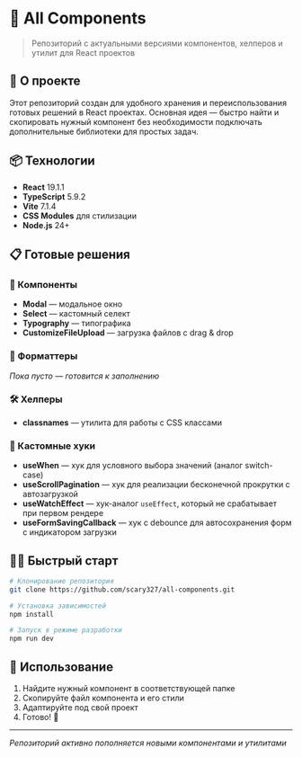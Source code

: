 # 🧩 All Components

> Репозиторий с актуальными версиями компонентов, хелперов и утилит для React проектов

## 🚀 О проекте

Этот репозиторий создан для удобного хранения и переиспользования готовых решений в React проектах. Основная идея — быстро найти и скопировать нужный компонент без необходимости подключать дополнительные библиотеки для простых задач.

## 📦 Технологии

- **React** 19.1.1
- **TypeScript** 5.9.2
- **Vite** 7.1.4
- **CSS Modules** для стилизации
- **Node.js** 24+

## 📋 Готовые решения

### 🎨 Компоненты

- **Modal** — модальное окно
- **Select** — кастомный селект
- **Typography** — типографика
- **CustomizeFileUpload** — загрузка файлов с drag & drop

### 🔧 Форматтеры

_Пока пусто — готовится к заполнению_

### 🛠 Хелперы

- **classnames** — утилита для работы с CSS классами

### 🎣 Кастомные хуки

- **useWhen** — хук для условного выбора значений (аналог switch-case)
- **useScrollPagination** — хук для реализации бесконечной прокрутки с автозагрузкой
- **useWatchEffect** — хук-аналог `useEffect`, который не срабатывает при первом рендере
- **useFormSavingCallback** — хук с debounce для автосохранения форм с индикатором загрузки

## 🏃‍♂️ Быстрый старт

```bash
# Клонирование репозитория
git clone https://github.com/scary327/all-components.git

# Установка зависимостей
npm install

# Запуск в режиме разработки
npm run dev
```

## 📝 Использование

1. Найдите нужный компонент в соответствующей папке
2. Скопируйте файл компонента и его стили
3. Адаптируйте под свой проект
4. Готово! 🎉

---

_Репозиторий активно пополняется новыми компонентами и утилитами_
